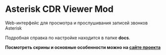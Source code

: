 # Asterisk CDR Viewer Mod

Web-интерфейс для просмотра и прослушивания записей звонков Asterisk

Подробная справка по настройке находится в папке **docs**.

**Посмотреть скрины и основные особенности можно на [сайте проекта](https://github.com/dgr232/my-app.git)**
